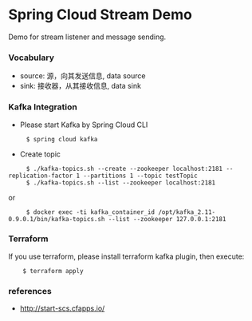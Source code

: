 Spring Cloud Stream Demo
========================

Demo for stream listener and message sending.

### Vocabulary

* source: 源，向其发送信息, data source
* sink: 接收器，从其接收信息, data sink

### Kafka Integration

* Please start Kafka by Spring Cloud CLI
```
     $ spring cloud kafka
```
* Create topic
```
     $ ./kafka-topics.sh --create --zookeeper localhost:2181 --replication-factor 1 --partitions 1 --topic testTopic
     $ ./kafka-topics.sh --list --zookeeper localhost:2181
```
or
```
     $ docker exec -ti kafka_container_id /opt/kafka_2.11-0.9.0.1/bin/kafka-topics.sh --list --zookeeper 127.0.0.1:2181
```
### Terraform

If you use terraform, please install terraform kafka plugin, then execute:
```
    $ terraform apply
```

### references

* http://start-scs.cfapps.io/

